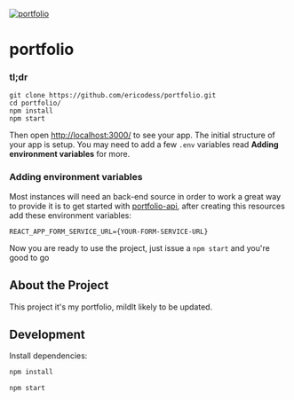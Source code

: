 [![portfolio](https://raw.githubusercontent.com/ericodess/portfolio/master/.github/images/project-thumbnail.png)](https://efrederick.dev)

# portfolio

### tl;dr

 ```
git clone https://github.com/ericodess/portfolio.git
cd portfolio/
npm install
npm start
```

Then open [http://localhost:3000/](http://localhost:3000/) to see your app. The initial structure of your app is setup. You may need to add a few `.env` variables read **Adding environment variables** for more.

### Adding environment variables

Most instances will need an back-end source in order to work a great way to provide it is to get started with [portfolio-api](https://github.com/ericodess/portfolio-api), after creating this resources add these environment variables:

```
REACT_APP_FORM_SERVICE_URL={YOUR-FORM-SERVICE-URL}
```

Now you are ready to use the project, just issue a `npm start` and you're good to go

## About the Project

This project it's my portfolio, mildlt likely to be updated.

## Development

Install dependencies:

```sh
npm install
```

```sh
npm start
```